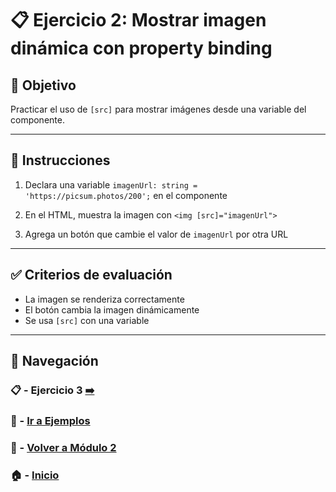 # 📋 Ejercicio 2: Mostrar imagen dinámica con property binding

## 🎯 Objetivo
Practicar el uso de `[src]` para mostrar imágenes desde una variable del componente.

---

## 📝 Instrucciones
1. Declara una variable `imagenUrl: string = 'https://picsum.photos/200';` en el componente

2. En el HTML, muestra la imagen con `<img [src]="imagenUrl">`

3. Agrega un botón que cambie el valor de `imagenUrl` por otra URL

---

## ✅ Criterios de evaluación
- La imagen se renderiza correctamente
- El botón cambia la imagen dinámicamente
- Se usa `[src]` con una variable

---

## 🔁 Navegación

### 📋 - Ejercicio 3 [➡️](./Ejercicio_3.md)

### 🧪 - [Ir a Ejemplos](../../Ejemplos/README.md)

### 📘 - [Volver a Módulo 2](../../Modulo_2.md) 

### 🏠 - [Inicio](../../../README.md)

